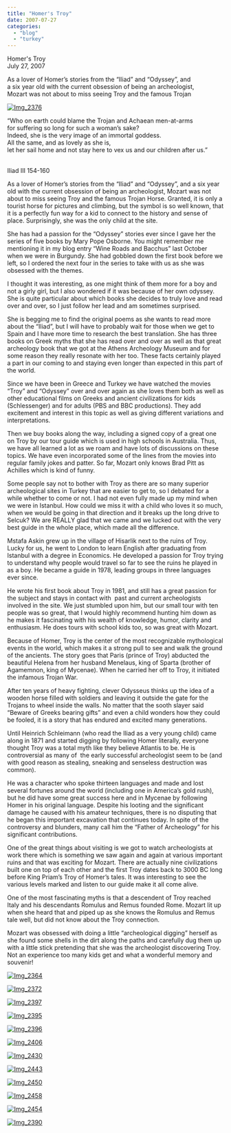 ```yaml
---
title: "Homer's Troy"
date: 2007-07-27
categories: 
  - "blog"
  - "turkey"
---
```


Homer's Troy  
July 27, 2007

As a lover of Homer’s stories from the “Iliad” and “Odyssey”, and  
a six year old with the current obsession of being an archeologist,  
Mozart was not about to miss seeing Troy and the famous Trojan

<!--more-->

[![Img_2376](https://pub-ac94b3f306b24c0dba4238943c97f2e1.r2.dev/soultravelers3/images/2008/03/01/img_2376.png "Img_2376")](https://pub-ac94b3f306b24c0dba4238943c97f2e1.r2.dev/photos/uncategorized/2008/03/01/img_2376.png)

“Who on earth could blame the Trojan and Achaean men-at-arms  
for suffering so long for such a woman’s sake?  
Indeed, she is the very image of an immortal goddess.  
All the same, and as lovely as she is,  
let her sail home and not stay here to vex us and our children after us.”             

Iliad III 154-160

As a lover of Homer’s stories from the “Iliad” and “Odyssey”, and a six year old with the current obsession of being an archeologist, Mozart was not about to miss seeing Troy and the famous Trojan Horse. Granted, it is only a tourist horse for pictures and climbing, but the symbol is so well known, that it is a perfectly fun way for a kid to connect to the history and sense of place. Surprisingly, she was the only child at the site.

She has had a passion for the “Odyssey” stories ever since I gave her the series of five books by Mary Pope Osborne. You might remember me mentioning it in my blog entry “Wine Roads and Bacchus” last October when we were in Burgundy. She had gobbled down the first book before we left, so I ordered the next four in the series to take with us as she was obsessed with the themes.

I thought it was interesting, as one might think of them more for a boy and not a girly girl, but I also wondered if it was because of her own odyssey. She is quite particular about which books she decides to truly love and read over and over, so I just follow her lead and am sometimes surprised.

She is begging me to find the original poems as she wants to read more about the “Iliad”, but I will have to probably wait for those when we get to Spain and I have more time to research the best translation. She has three books on Greek myths that she has read over and over as well as that great archeology book that we got at the Athens Archeology Museum and for some reason they really resonate with her too. These facts certainly played a part in our coming to and staying even longer than expected in this part of the world.

Since we have been in Greece and Turkey we have watched the movies “Troy” and “Odyssey” over and over again as she loves them both as well as other educational films on Greeks and ancient civilizations for kids (Schlessenger) and for adults (PBS and BBC productions). They add excitement and interest in this topic as well as giving different variations and interpretations.

Then we buy books along the way, including a signed copy of a great one on Troy by our tour guide which is used in high schools in Australia. Thus, we have all learned a lot as we roam and have lots of discussions on these topics. We have even incorporated some of the lines from the movies into regular family jokes and patter. So far, Mozart only knows Brad Pitt as Achilles which is kind of funny.

Some people say not to bother with Troy as there are so many superior archeological sites in Turkey that are easier to get to, so I debated for a while whether to come or not. I had not even fully made up my mind when we were in Istanbul. How could we miss it with a child who loves it so much, when we would be going in that direction and it breaks up the long drive to Selcuk? We are REALLY glad that we came and we lucked out with the very best guide in the whole place, which made all the difference. 

Mstafa Askin grew up in the village of Hisarlik next to the ruins of Troy. Lucky for us, he went to London to learn English after graduating from Istanbul with a degree in Economics. He developed a passion for Troy trying to understand why people would travel so far to see the ruins he played in as a boy. He became a guide in 1978, leading groups in three languages ever since.

He wrote his first book about Troy in 1981, and still has a great passion for the subject and stays in contact with  past and current archeologists involved in the site. We just stumbled upon him, but our small tour with ten people was so great, that I would highly recommend hunting him down as he makes it fascinating with his wealth of knowledge, humor, clarity and enthusiasm. He does tours with school kids too, so was great with Mozart.

Because of Homer, Troy is the center of the most recognizable mythological events in the world, which makes it a strong pull to see and walk the ground of the ancients. The story goes that Paris (prince of Troy) abducted the beautiful Helena from her husband Menelaus, king of Sparta (brother of Agamemnon, king of Mycenae). When he carried her off to Troy, it initiated the infamous Trojan War.

After ten years of heavy fighting, clever Odysseus thinks up the idea of a wooden horse filled with soldiers and leaving it outside the gate for the Trojans to wheel inside the walls. No matter that the sooth slayer said “Beware of Greeks bearing gifts” and even a child wonders how they could be fooled, it is a story that has endured and excited many generations.

Until Heinrich Schleimann (who read the Iliad as a very young child) came along in 1871 and started digging by following Homer literally, everyone thought Troy was a total myth like they believe Atlantis to be. He is controversial as many of  the early successful archeologist seem to be (and with good reason as stealing, sneaking and senseless destruction was common).

He was a character who spoke thirteen languages and made and lost several fortunes around the world (including one in America’s gold rush), but he did have some great success here and in Mycenae by following Homer in his original language. Despite his looting and the significant damage he caused with his amateur techniques, there is no disputing that he began this important excavation that continues today. In spite of the controversy and blunders, many call him the “Father of Archeology” for his significant contributions.

One of the great things about visiting is we got to watch archeologists at work there which is something we saw again and again at various important ruins and that was exciting for Mozart. There are actually nine civilizations built one on top of each other and the first Troy dates back to 3000 BC long before King Priam’s Troy of Homer’s tales. It was interesting to see the various levels marked and listen to our guide make it all come alive.

One of the most fascinating myths is that a descendent of Troy reached Italy and his descendants Romulus and Remus founded Rome. Mozart lit up when she heard that and piped up as she knows the Romulus and Remus tale well, but did not know about the Troy connection.

Mozart was obsessed with doing a little “archeological digging” herself as she found some shells in the dirt along the paths and carefully dug them up with a little stick pretending that she was the archeologist discovering Troy. Not an experience too many kids get and what a wonderful memory and souvenir!

[![Img_2364](https://pub-ac94b3f306b24c0dba4238943c97f2e1.r2.dev/soultravelers3/images/2008/03/01/img_2364.png "Img_2364")](https://pub-ac94b3f306b24c0dba4238943c97f2e1.r2.dev/photos/uncategorized/2008/03/01/img_2364.png)

[![Img_2372](https://pub-ac94b3f306b24c0dba4238943c97f2e1.r2.dev/soultravelers3/images/2008/03/01/img_2372.png "Img_2372")](https://pub-ac94b3f306b24c0dba4238943c97f2e1.r2.dev/photos/uncategorized/2008/03/01/img_2372.png)

[![Img_2397](https://pub-ac94b3f306b24c0dba4238943c97f2e1.r2.dev/soultravelers3/images/2008/03/01/img_2397.png "Img_2397")](https://pub-ac94b3f306b24c0dba4238943c97f2e1.r2.dev/photos/uncategorized/2008/03/01/img_2397.png)

[![Img_2395](https://pub-ac94b3f306b24c0dba4238943c97f2e1.r2.dev/soultravelers3/images/2008/03/01/img_2395.png "Img_2395")](https://pub-ac94b3f306b24c0dba4238943c97f2e1.r2.dev/photos/uncategorized/2008/03/01/img_2395.png)

[![Img_2396](https://pub-ac94b3f306b24c0dba4238943c97f2e1.r2.dev/soultravelers3/images/2008/03/01/img_2396.png "Img_2396")](https://pub-ac94b3f306b24c0dba4238943c97f2e1.r2.dev/photos/uncategorized/2008/03/01/img_2396.png)

[![Img_2406](https://pub-ac94b3f306b24c0dba4238943c97f2e1.r2.dev/soultravelers3/images/2008/03/01/img_2406.png "Img_2406")](https://pub-ac94b3f306b24c0dba4238943c97f2e1.r2.dev/photos/uncategorized/2008/03/01/img_2406.png)

[![Img_2430](https://pub-ac94b3f306b24c0dba4238943c97f2e1.r2.dev/soultravelers3/images/2008/03/01/img_2430.png "Img_2430")](https://pub-ac94b3f306b24c0dba4238943c97f2e1.r2.dev/photos/uncategorized/2008/03/01/img_2430.png)

[![Img_2443](https://pub-ac94b3f306b24c0dba4238943c97f2e1.r2.dev/soultravelers3/images/2008/03/01/img_2443.png "Img_2443")](https://pub-ac94b3f306b24c0dba4238943c97f2e1.r2.dev/photos/uncategorized/2008/03/01/img_2443.png)

[![Img_2450](https://pub-ac94b3f306b24c0dba4238943c97f2e1.r2.dev/soultravelers3/images/2008/03/01/img_2450.png "Img_2450")](https://pub-ac94b3f306b24c0dba4238943c97f2e1.r2.dev/photos/uncategorized/2008/03/01/img_2450.png)

[![Img_2458](https://pub-ac94b3f306b24c0dba4238943c97f2e1.r2.dev/soultravelers3/images/2008/03/01/img_2458.png "Img_2458")](https://pub-ac94b3f306b24c0dba4238943c97f2e1.r2.dev/photos/uncategorized/2008/03/01/img_2458.png)

[![Img_2454](https://pub-ac94b3f306b24c0dba4238943c97f2e1.r2.dev/soultravelers3/images/2008/03/01/img_2454.png "Img_2454")](https://pub-ac94b3f306b24c0dba4238943c97f2e1.r2.dev/photos/uncategorized/2008/03/01/img_2454.png)

[![Img_2390](https://pub-ac94b3f306b24c0dba4238943c97f2e1.r2.dev/soultravelers3/images/2008/03/01/img_2390.png "Img_2390")](https://pub-ac94b3f306b24c0dba4238943c97f2e1.r2.dev/photos/uncategorized/2008/03/01/img_2390.png)
